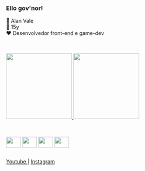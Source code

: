 ### Ello gov'nor!

🎃 Alan Vale <br>
🎈 15y <br>
❤ Desenvolvedor front-end e game-dev <br>

##
<br>
<div>
  <a href="https://github.com/alaanvv">
  <img height="180em" src="https://github-readme-stats.vercel.app/api/?username=alaanvv&show_icons=true&theme=nord&include_all_comits=true&count_private=true"/>
  <img height="180em" src="https://github-readme-stats.vercel.app/api/top-langs/?username=alaanvv&layout=compact&langs-count=16&theme=nord"/>
</div>
  
##
  
<div style="display: inline-block"><br>
  <img align="center" width="40" height="30" src="https://cdn.jsdelivr.net/gh/devicons/devicon/icons/html5/html5-original.svg" />
  <img align="center" width="40" height="30" src="https://cdn.jsdelivr.net/gh/devicons/devicon/icons/css3/css3-original.svg" />
  <img align="center" width="40" height="30" src="https://cdn.jsdelivr.net/gh/devicons/devicon/icons/javascript/javascript-original.svg" />
  <img align="center" width="40" height="30" src="https://cdn.jsdelivr.net/gh/devicons/devicon/icons/python/python-original.svg" />
</div>
  
##
  
<div>
  <a href="https://youtube/alaanvv" target="_blank"> Youtube </a> | <a href="https://instagram.com/alaan_vv"> Instagram <a>
</div>  
